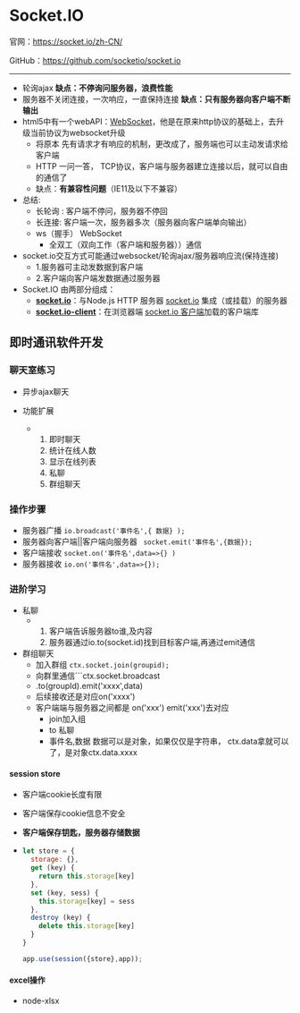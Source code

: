 # Socket.IO

官网：<https://socket.io/zh-CN/>

GitHub：<https://github.com/socketio/socket.io>

---

- 轮询ajax   **缺点：不停询问服务器，浪费性能**
- 服务器不关闭连接，一次响应，一直保持连接 **缺点：只有服务器向客户端不断输出**
- html5中有一个webAPI：[WebSocket](https://developer.mozilla.org/zh-CN/docs/Web/API/WebSocket)，他是在原来http协议的基础上，去升级当前协议为websocket升级
  - 将原本  先有请求才有响应的机制，更改成了，服务端也可以主动发请求给客户端
  - HTTP 一问一答，  TCP协议，客户端与服务器建立连接以后，就可以自由的通信了
  - 缺点：**有兼容性问题**（IE11及以下不兼容）
- 总结: 
  * 长轮询 : 客户端不停问，服务器不停回
  * 长连接: 客户端一次，服务器多次（服务器向客户端单向输出）
  * ws（握手） WebSocket
    * 全双工（双向工作（客户端和服务器））通信
- socket.io交互方式可能通过websocket/轮询ajax/服务器响应流(保持连接)
  - 1.服务器可主动发数据到客户端
  - 2.客户端向客户端发数据通过服务器
- Socket.IO 由两部分组成：
  - [**socket.io**](https://github.com/socketio/socket.io)：与Node.js HTTP 服务器 [socket.io](https://github.com/socketio/socket.io) 集成（或挂载）的服务器
  - **[socket.io-client](https://github.com/socketio/socket.io-client)**：在浏览器端 [socket.io 客户端](https://github.com/socketio/socket.io-client)加载的客户端库

## 即时通讯软件开发

### 聊天室练习

* 异步ajax聊天

* 功能扩展
  * 1. 即时聊天
    2. 统计在线人数
    3. 显示在线列表
    4. 私聊
    5. 群组聊天

### 操作步骤

- 服务器广播   ```io.broadcast('事件名',{ 数据} );```
- 服务器向客户端||客户端向服务器  ``` socket.emit('事件名',{数据});```
- 客户端接收  ```socket.on('事件名',data=>{} )```
- 服务器接收  ```io.on('事件名',data=>{});```

### 进阶学习

- 私聊
  - 1. 客户端告诉服务器to谁,及内容
    2. 服务器通过io.to(socket.id)找到目标客户端,再通过emit通信
- 群组聊天
  - 加入群组 ```ctx.socket.join(groupid);```
  - 向群里通信```ctx.socket.broadcast 
  - .to(groupId).emit('xxxx',data)
  - 后续接收还是对应on('xxxx')
  - 客户端端与服务器之间都是  on('xxx')  emit('xxx')去对应
    - join加入组
    - to 私聊
    - 事件名,数据    数据可以是对象，如果仅仅是字符串，  ctx.data拿就可以了，是对象ctx.data.xxxx

#### session store

* 客户端cookie长度有限

* 客户端保存cookie信息不安全

* __客户端保存钥匙，服务器存储数据__

* ```js
  let store = {
    storage: {},
    get (key) {
      return this.storage[key]
    },
    set (key, sess) {
      this.storage[key] = sess
    },
    destroy (key) {
      delete this.storage[key]
    }
  } 
  
  app.use(session({store},app));
  ```

#### excel操作

- node-xlsx
